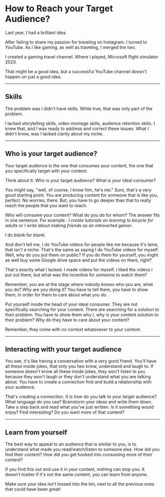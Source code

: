 # How to Reach your Target Audience?

Last year, I had a brilliant idea.

After failing to share my passion for traveling on Instagram. I turned to YouTube. As I like gaming, as well as traveling, I merged the two.

I created a gaming travel channel. Where I played, Microsoft flight simulator 2020.

That might be a good idea, but a successful YouTube channel doesn't happen on just a good idea.



----
## Skills

The problem was I didn't have skills. While true, that was only part of the problem.

I lacked storytelling skills, video montage skills, audience retention skills. I knew that, and I was ready to address and correct these issues. What I didn't know, was I lacked clarity about my niche.

---
## Who is your target audience?

Your target audience is the one that consumes your content, the one that you specifically target with your content.

Think about it. Who is your target audience? What is your ideal consumer?

You might say, "well, of course, I know him, he's me." Sure, that's a very good starting point. You are producing content for someone that is like you, perfect. No worries, there. But, you have to go deeper than that to really reach the people that you want to reach.

Who will consume your content? What do you do for whom? The answer fits in one sentence. For example : *I create tutorials on learning to bicycle for adults* or *I write about making friends as an introverted gamer*.

I do *blank* for *blank*.

And don't tell me, I do YouTube videos for people like me because it's lame, that isn't a niche. That's the same as saying I do YouTube videos for myself. Well, why do you put them on public? If you do them for yourself, you might as well buy some Google drive space and put the videos on there, right?

That's exactly what I lacked. I made videos for myself. I liked the videos I put out there, but what was the incentive for someone to watch them?

Remember, you are at the stage where nobody knows who you are, what you do? Why are you doing it? You have to tell them, you have to show them, in order for them to care about what you do.

Put yourself inside the head of your ideal consumer. They are not specifically searching for your content. There are searching for a solution to their problem. You have to show them why I, why is your content solution to their problem? Why do they have to care about your content?

Remember, they come with no context whatsoever to your content.

---
## Interacting with your target audience

You see, it's like having a conversation with a very good friend. You'll have all these inside jokes, that only you two know, understand and laugh to. If someone doesn't know all these inside jokes, they won't listen to you because they won't laugh or they don't understand what you are talking about. You have to create a connection first and build a relationship with your audience.

That's creating a connection. It is how do you talk to your target audience? What language do you use? Brainstorm your ideas and write them down. Take a step back and read what you've just written. Is it something would enjoy? Find interesting? Do you want more of that content?

---
## Learn from yourself

The best way to appeal to an audience that is similar to you, is to understand what made you read/watch/listen to someone else. How did you find their content? How did you get hooked into consuming more of their content?

If you find this out and use it in your content, nothing can stop you. It doesn't matter if it's not the same content, you can learn from anyone.

Make sure your idea isn't tossed into the bin, next to all the previous ones that could have been great!
